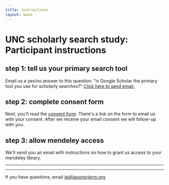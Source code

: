 ```yaml
---
title: instructions
layout: base
---
```


# UNC scholarly search study: Participant instructions

## step 1: tell us your primary search tool

Email us a yes/no answer to this question: "is Google Scholar the primary tool you use for scholarly searches?" <a href="mailto:priem@email.unc.edu?subject=[schol-search q1]">Click here to send email.</a>

## step 2: complete consent form

Next, you'll read the [consent form](http://jasonpriem.github.com/schol-search-study/consent.html). There's a link on the form to email us with your consent. After we receive your email consent we will follow-up with you.

## step 3: allow mendeley access

We'll send you an email with instructions on how to grant us access to your mendeley library.

----
----

If you have questions, email jp@jasonprierm.org









